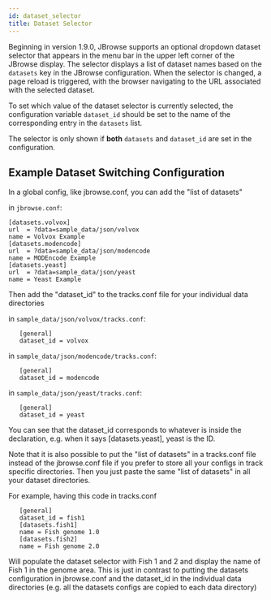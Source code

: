 ```yaml
---
id: dataset_selector
title: Dataset Selector
---
```


Beginning in version 1.9.0, JBrowse supports an optional dropdown dataset selector that appears in the menu bar in the upper left corner of the JBrowse display. The selector displays a list of dataset names based on the `datasets` key in the JBrowse configuration. When the selector is changed, a page reload is triggered, with the browser navigating to the URL associated with the selected dataset.

To set which value of the dataset selector is currently selected, the configuration variable `dataset_id` should be set to the name of the corresponding entry in the `datasets` list.

The selector is only shown if **both** `datasets` and `dataset_id` are set in the configuration.

## Example Dataset Switching Configuration

In a global config, like jbrowse.conf, you can add the "list of datasets"

in `jbrowse.conf`:
```
[datasets.volvox]
url  = ?data=sample_data/json/volvox
name = Volvox Example
[datasets.modencode]
url  = ?data=sample_data/json/modencode
name = MODEncode Example
[datasets.yeast]
url  = ?data=sample_data/json/yeast
name = Yeast Example
```
Then add the "dataset_id" to the tracks.conf file for your individual data directories

in `sample_data/json/volvox/tracks.conf`:
```
   [general]
   dataset_id = volvox
```
in `sample_data/json/modencode/tracks.conf`:
```
   [general]
   dataset_id = modencode
```
in `sample_data/json/yeast/tracks.conf`:
```
   [general]
   dataset_id = yeast
```
You can see that the dataset_id corresponds to whatever is inside the declaration, e.g. when it says [datasets.yeast], yeast is the ID.

Note that it is also possible to put the "list of datasets" in a tracks.conf file instead of the jbrowse.conf file if you prefer to store all your configs in track specific directories. Then you just paste the same "list of datasets" in all your dataset directories.

For example, having this code in tracks.conf
```
   [general]
   dataset_id = fish1
   [datasets.fish1]
   name = Fish genome 1.0
   [datasets.fish2]
   name = Fish genome 2.0
```
Will populate the dataset selector with Fish 1 and 2 and display the name of Fish 1 in the genome area. This is just in contrast to putting the datasets configuration in jbrowse.conf and the dataset_id in the individual data directories (e.g. all the datasets configs are copied to each data directory)


